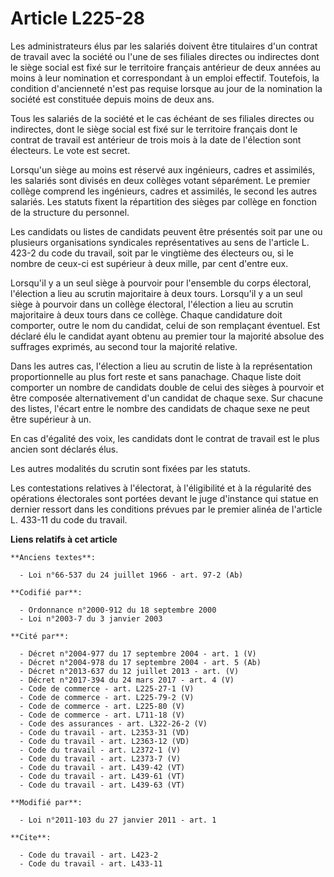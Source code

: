 # Article L225-28

Les administrateurs élus par les salariés doivent être titulaires d'un contrat de travail avec la société ou l'une de ses
filiales directes ou indirectes dont le siège social est fixé sur le territoire français antérieur de deux années au moins à
leur nomination et correspondant à un emploi effectif. Toutefois, la condition d'ancienneté n'est pas requise lorsque au jour
de la nomination la société est constituée depuis moins de deux ans. 

Tous les salariés de la société et le cas échéant de ses filiales directes ou indirectes, dont le siège social est fixé sur
le territoire français dont le contrat de travail est antérieur de trois mois à la date de l'élection sont électeurs. Le vote
est secret. 

Lorsqu'un siège au moins est réservé aux ingénieurs, cadres et assimilés, les salariés sont divisés en deux collèges votant
séparément. Le premier collège comprend les ingénieurs, cadres et assimilés, le second les autres salariés. Les statuts
fixent la répartition des sièges par collège en fonction de la structure du personnel. 

Les candidats ou listes de candidats peuvent être présentés soit par une ou plusieurs organisations syndicales
représentatives au sens de l'article L. 423-2 du code du travail, soit par le vingtième des électeurs ou, si le nombre de
ceux-ci est supérieur à deux mille, par cent d'entre eux. 

Lorsqu'il y a un seul siège à pourvoir pour l'ensemble du corps électoral, l'élection a lieu au scrutin majoritaire à deux
tours. Lorsqu'il y a un seul siège à pourvoir dans un collège électoral, l'élection a lieu au scrutin majoritaire à deux
tours dans ce collège. Chaque candidature doit comporter, outre le nom du candidat, celui de son remplaçant éventuel. Est
déclaré élu le candidat ayant obtenu au premier tour la majorité absolue des suffrages exprimés, au second tour la majorité
relative. 

Dans les autres cas, l'élection a lieu au scrutin de liste à la représentation proportionnelle au plus fort reste et sans
panachage. Chaque liste doit comporter un nombre de candidats double de celui des sièges à pourvoir et être composée
alternativement d'un candidat de chaque sexe. Sur chacune des listes, l'écart entre le nombre des candidats de chaque sexe ne
peut être supérieur à un. 

En cas d'égalité des voix, les candidats dont le contrat de travail est le plus ancien sont déclarés élus. 

Les autres modalités du scrutin sont fixées par les statuts. 

Les contestations relatives à l'électorat, à l'éligibilité et à la régularité des opérations électorales sont portées devant
le juge d'instance qui statue en dernier ressort dans les conditions prévues par le premier alinéa de l'article L. 433-11 du
code du travail.

**Liens relatifs à cet article**

	**Anciens textes**:

	  - Loi n°66-537 du 24 juillet 1966 - art. 97-2 (Ab)

	**Codifié par**:

	  - Ordonnance n°2000-912 du 18 septembre 2000
	  - Loi n°2003-7 du 3 janvier 2003

	**Cité par**:

	  - Décret n°2004-977 du 17 septembre 2004 - art. 1 (V)
	  - Décret n°2004-978 du 17 septembre 2004 - art. 5 (Ab)
	  - Décret n°2013-637 du 12 juillet 2013 - art. (V)
	  - Décret n°2017-394 du 24 mars 2017 - art. 4 (V)
	  - Code de commerce - art. L225-27-1 (V)
	  - Code de commerce - art. L225-79-2 (V)
	  - Code de commerce - art. L225-80 (V)
	  - Code de commerce - art. L711-18 (V)
	  - Code des assurances - art. L322-26-2 (V)
	  - Code du travail - art. L2353-31 (VD)
	  - Code du travail - art. L2363-12 (VD)
	  - Code du travail - art. L2372-1 (V)
	  - Code du travail - art. L2373-7 (V)
	  - Code du travail - art. L439-42 (VT)
	  - Code du travail - art. L439-61 (VT)
	  - Code du travail - art. L439-63 (VT)

	**Modifié par**:

	  - Loi n°2011-103 du 27 janvier 2011 - art. 1

	**Cite**:

	  - Code du travail - art. L423-2
	  - Code du travail - art. L433-11
